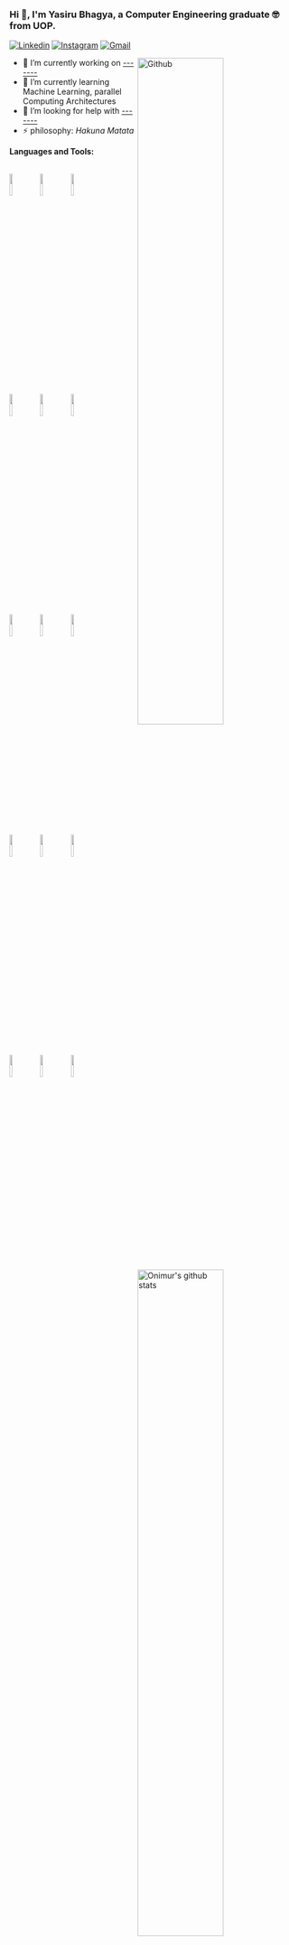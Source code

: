 ### Hi 👋, I'm Yasiru Bhagya, a Computer Engineering graduate 🤓 from UOP.
<!--
**yasirubhagya/yasirubhagya** is a ✨ _special_ ✨ repository because its `README.md` (this file) appears on your GitHub profile.

Here are some ideas to get you started:


-->

<!-- Links -->
[![Linkedin](https://img.shields.io/badge/-LinkedIn-blue?style=flat&logo=Linkedin&logoColor=white)](https://www.linkedin.com/in/yasirubhagya/)
[![Instagram](https://img.shields.io/badge/-Instagram-c13584?style=flat&labelColor=c13584&logo=instagram&logoColor=white)](https://www.instagram.com/bhagyayasiru/)
[![Gmail](https://img.shields.io/badge/-Gmail-c14438?style=flat&logo=Gmail&logoColor=white)](mailto:yasirubhagya@gmail.com)

<!-- Any image aligned to the right. Beware the width -->
<img width="55%" align="right" alt="Github" src="https://raw.githubusercontent.com/onimur/.github/master/.resources/git-header.svg" />

<!-- Topics and More Links -->
- 🔭 I’m currently working on [-------](https://----)
- 🌱 I’m currently learning Machine Learning, parallel Computing Architectures
- 🤔 I’m looking for help with [-------](https://github.com)
- ⚡ philosophy: *Hakuna Matata*

**Languages and Tools:** 

<!-- Github readme stats
Using this api: https://github.com/anuraghazra/github-readme-stats
-->
<p>
  <div>
    <img width="55%" align="right" alt="Onimur's github stats" src="https://github-readme-stats.vercel.app/api?username=yasirubhagya&theme=tokyonight&show_icons=true&hide_border=true" />
  </div>
  
  <!-- Your languages and tools. Be careful with the alignment. 
  You can use this sites to get logos: https://www.vectorlogo.zone or https://simpleicons.org/
  -->
  
  <br />
  <code><img width="10%" src="https://www.vectorlogo.zone/logos/java/java-ar21.svg"></code>
  <code><img width="10%" src="https://www.vectorlogo.zone/logos/python/python-ar21.svg"></code>
  <code><img width="10%" src="https://www.vectorlogo.zone/logos/javascript/javascript-ar21.svg"></code>
  <br />
  <code><img width="10%" src="https://www.vectorlogo.zone/logos/reactjs/reactjs-ar21.svg"></code>
   <code><img width="10%" src="https://www.vectorlogo.zone/logos/git-scm/git-scm-ar21.svg"></code>
  <code><img width="10%" src="https://www.vectorlogo.zone/logos/getbootstrap/getbootstrap-ar21.svg"></code>
  <br />
  <code><img width="10%" src="https://www.vectorlogo.zone/logos/nodejs/nodejs-ar21.svg"></code>
  <code><img width="10%" src="https://www.vectorlogo.zone/logos/expressjs/expressjs-ar21.svg"></code>
  <code><img width="10%" src="https://raw.githubusercontent.com/gilbarbara/logos/804dc257b59e144eaca5bc6ffd16949752c6f789/logos/loopback.svg"></code>
  <br />
  <code><img width="10%" src="https://www.vectorlogo.zone/logos/mysql/mysql-ar21.svg"></code>
  <code><img width="10%" src="https://www.vectorlogo.zone/logos/mongodb/mongodb-ar21.svg"></code>
  <code><img width="10%" src="https://www.vectorlogo.zone/logos/firebase/firebase-ar21.svg"></code>
  <br />
  <code><img width="10%" src="https://www.vectorlogo.zone/logos/google_cloud/google_cloud-ar21.svg"></code>
  <code><img width="10%" src="https://www.vectorlogo.zone/logos/amazon_aws/amazon_aws-ar21.svg"></code>
  <code><img width="10%" src="https://www.vectorlogo.zone/logos/heroku/heroku-ar21.svg"></code>
</p>
